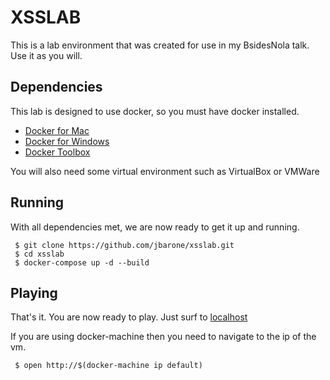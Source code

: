 # XSSLAB

This is a lab environment that was created for use in my BsidesNola talk. Use
it as you will.

## Dependencies

This lab is designed to use docker, so you must have docker installed.

- [ Docker for Mac ](https://docs.docker.com/docker-for-mac/)
- [ Docker for Windows ](https://docs.docker.com/docker-for-windows/)
- [ Docker Toolbox ](https://www.docker.com/products/docker-toolbox)

You will also need some virtual environment such as VirtualBox or VMWare

## Running

With all dependencies met, we are now ready to get it up and running.

```
 $ git clone https://github.com/jbarone/xsslab.git
 $ cd xsslab
 $ docker-compose up -d --build
```

## Playing

That's it. You are now ready to play. Just surf to [localhost](http://127.0.0.1)

If you are using docker-machine then you need to navigate to the ip of the vm.

```
 $ open http://$(docker-machine ip default)
```
